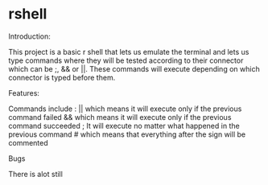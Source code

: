 # rshell

Introduction:

This project is a basic r shell that lets us emulate the terminal and lets us type commands where they will be tested according to their connector which can be ;, && or ||. These commands will execute depending on which connector is typed before them. 

Features:

Commands include :
		|| which means it will execute only if the previous command failed 
		&& which means it will execute only if the previous command succeeded
		; It will execute no matter what happened in the previous command 
		# which means that everything after the sign will be commented 

Bugs 

  There is alot still

